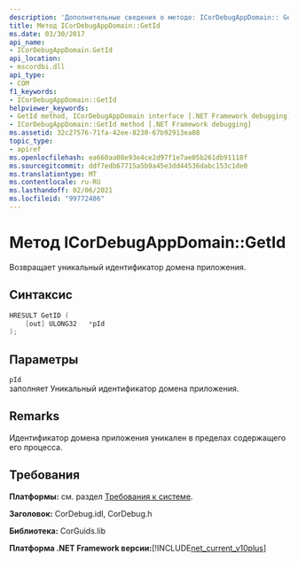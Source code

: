 ```yaml
---
description: 'Дополнительные сведения о методе: ICorDebugAppDomain:: GetId'
title: Метод ICorDebugAppDomain::GetId
ms.date: 03/30/2017
api_name:
- ICorDebugAppDomain.GetId
api_location:
- mscordbi.dll
api_type:
- COM
f1_keywords:
- ICorDebugAppDomain::GetId
helpviewer_keywords:
- GetId method, ICorDebugAppDomain interface [.NET Framework debugging]
- ICorDebugAppDomain::GetId method [.NET Framework debugging]
ms.assetid: 32c27576-71fa-42ee-8230-67b92913ea08
topic_type:
- apiref
ms.openlocfilehash: ea660aa08e93e4ce2d97f1e7ae05b261db91118f
ms.sourcegitcommit: ddf7edb67715a5b9a45e3dd44536dabc153c1de0
ms.translationtype: MT
ms.contentlocale: ru-RU
ms.lasthandoff: 02/06/2021
ms.locfileid: "99772486"
---
```

# <a name="icordebugappdomaingetid-method"></a>Метод ICorDebugAppDomain::GetId

Возвращает уникальный идентификатор домена приложения.  
  
## <a name="syntax"></a>Синтаксис  
  
```cpp  
HRESULT GetID (  
    [out] ULONG32   *pId  
);  
```  
  
## <a name="parameters"></a>Параметры  

 `pId`  
 заполняет Уникальный идентификатор домена приложения.  
  
## <a name="remarks"></a>Remarks  

 Идентификатор домена приложения уникален в пределах содержащего его процесса.  
  
## <a name="requirements"></a>Требования  

 **Платформы:** см. раздел [Требования к системе](../../get-started/system-requirements.md).  
  
 **Заголовок:** CorDebug.idl, CorDebug.h  
  
 **Библиотека:** CorGuids.lib  
  
 **Платформа .NET Framework версии:**[!INCLUDE[net_current_v10plus](../../../../includes/net-current-v10plus-md.md)]
